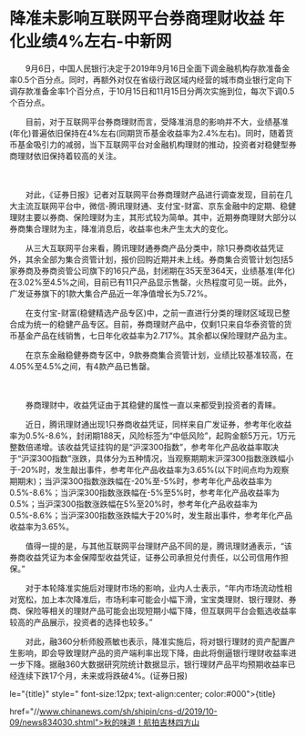 # 降准未影响互联网平台券商理财收益 年化业绩4%左右-中新网

　　9月6日，中国人民银行决定于2019年9月16日全面下调金融机构存款准备金率0.5个百分点。同时，再额外对仅在省级行政区域内经营的城市商业银行定向下调存款准备金率1个百分点，于10月15日和11月15日分两次实施到位，每次下调0.5个百分点。

　　目前，对于互联网平台券商理财而言，受降准消息的影响并不大，业绩基准(年化)普遍依旧保持在4%左右(同期货币基金收益率为2.4%左右)。同时，随着货币基金吸引力的减弱，当下互联网平台对金融机构理财的推动，投资者对稳健型券商理财依旧保持着较高的关注。

　　

　　对此，《证券日报》记者对互联网平台券商理财产品进行调查发现，目前在几大主流互联网平台中，微信-腾讯理财通、支付宝-财富、京东金融中的定期、稳健理财主要以券商、保险理财为主，其形式较为简单。其中，近期券商理财大部分以券商集合理财为主，降准消息后，收益率也未产生太大的变化。

　　从三大互联网平台来看，腾讯理财通券商产品分类中，除1只券商收益凭证外，其余全部为集合资管计划，报价回购近期并未上线。券商集合资管计划包括5家券商及券商资管公司旗下的16只产品，封闭期在35天至364天，业绩基准(年化)在3.02%至4.5%之间，目前已有11只产品显示售罄，火热程度可见一斑。此外，广发证券旗下的1款大集合产品近一年净值增长为5.72%。

　　在支付宝-财富(稳健精选产品专区)中，之前一直进行分类的理财区域现已整合成为统一的稳健产品专区。目前，券商理财产品中，仅剩1只来自华泰资管的货币基金产品在线销售，七日年化收益率为2.717%。其余都以保险理财产品为主。

　　在京东金融稳健券商专区中，9款券商集合资管计划，业绩比较基准较高，在4.05%至4.5%之间，有4款产品已售罄。

　　

　　券商理财中，收益凭证由于其稳健的属性一直以来都受到投资者的青睐。

　　近日，腾讯理财通出现1只券商收益凭证，同样来自广发证券，参考年化收益率为0.5%-8.6%，封闭期188天，风险标签为“中低风险”，起购金额5万元，1万元整数倍递增。该收益凭证挂钩的是“沪深300指数”，参考年化产品收益率取决于“沪深300指数”涨跌，具体分为五种情况，当观察期期末沪深300指数涨跌幅小于-20%时，发生敲出事件，参考年化产品收益率为3.65%(以下时间点均为观察期期末)；当沪深300指数涨跌幅在-20%至-5%时，参考年化产品收益率为0.5%-8.6%；当沪深300指数涨跌幅在-5%至5%时，参考年化产品收益率为0.5%；当沪深300指数涨跌幅在5%至20%时，参考年化产品收益率为0.5%-8.6%；当沪深300指数涨跌幅大于20%时，发生敲出事件，参考年化产品收益率为3.65%。

　　值得一提的是，与其他互联网平台理财产品不同的是，腾讯理财通表示，“该券商收益凭证为本金保障型收益凭证，证券公司承担兑付责任，以公司信用作担保。”

　　对于本轮降准实施后对理财市场的影响，业内人士表示，“年内市场流动性相对宽松，加上本次降准后，市场利率可能会小幅下滑，宝宝类理财、银行理财、券商、保险等相关的理财产品可能会出现短期小幅下降，但互联网平台会甄选收益率较高的产品展示，投资者的选择也较多。”

　　对此，融360分析师殷燕敏也表示，降准实施后，将对银行理财的资产配置产生影响，即会导致理财产品的资产端利率出现下降，由此将倒逼银行理财收益率进一步下降。据融360大数据研究院统计数据显示，银行理财产品平均预期收益率已经连续下跌17个月，未来或将跌破4%。(证券日报)

le="{title}" style=" font-size:12px; text-align:center; color:#000">{title}

href="//www.chinanews.com/sh/shipin/cns-d/2019/10-09/news834030.shtml">秋的味道！航拍吉林四方山
